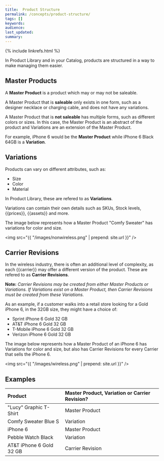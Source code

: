 ```yaml
---
title:  Product Structure
permalink: /concepts/product-structure/
tags: []
keywords: 
audience: 
last_updated: 
summary: 
---
```


{% include linkrefs.html %}

In Product Library and in your Catalog, products are structured in a way to make managing them easier.

## Master Products

A **Master Product** is a product which may or may not be saleable.

A Master Product that is **saleable** only exists in one form, such as a designer necklace or charging cable, and does not have any variations.

A Master Product that is **not saleable** has multiple forms, such as different colors or sizes. In this case, the Master Product is an abstract of the product and Variations are an extension of the Master Product.

For example, iPhone 6 would be the **Master Product** while iPhone 6 Black 64GB is a **Variation**.

## Variations

Products can vary on different attributes, such as:

* Size
* Color
* Material 

In Product Library, these are refered to as **Variations**.

Variations can contain their own details such as SKUs, Stock levels, {{prices}}, {{assets}} and more.

The image below represents how a Master Product "Comfy Sweater" has variations for color and size. 

<img src="{{ "/images/nonwireless.png" | prepend: site.url }}" />

## Carrier Revisions

In the wireless industry, there is often an additional level of complexity, as each {{carrier}} may offer a different version of the product. These are refered to as **Carrier Revisions**.

**Note:**  *Carrier Revisions may be created from either Master Products or Variations. If Variations exist on a Master Product, then Carrier Revisions must be created from these Variations.*

As an example, if a customer walks into a retail store looking for a Gold iPhone 6, in the 32GB size, they might have a choice of:

* Sprint iPhone 6 Gold 32 GB 
* AT&T iPhone 6 Gold 32 GB  
* T-Mobile iPhone 6 Gold 32 GB
* Verizon iPhone 6 Gold 32 GB

The image below represents how a Master Product of an iPhone 6 has Variations for color and size, but also has Carrier Revisions for every Carrier that sells the iPhone 6.

<img src="{{ "/images/wireless.png" | prepend: site.url }}" />

## Examples

| Product | Master Product, Variation or Carrier Revision? | 
|:-------------|:------------------------------------------|
| "Lucy" Graphic T-Shirt | Master Product | 
| Comfy Sweater Blue S | Variation | 
| iPhone 6 | Master Product | 
| Pebble Watch Black | Variation |
| AT&T iPhone 6 Gold 32 GB | Carrier Revision | 